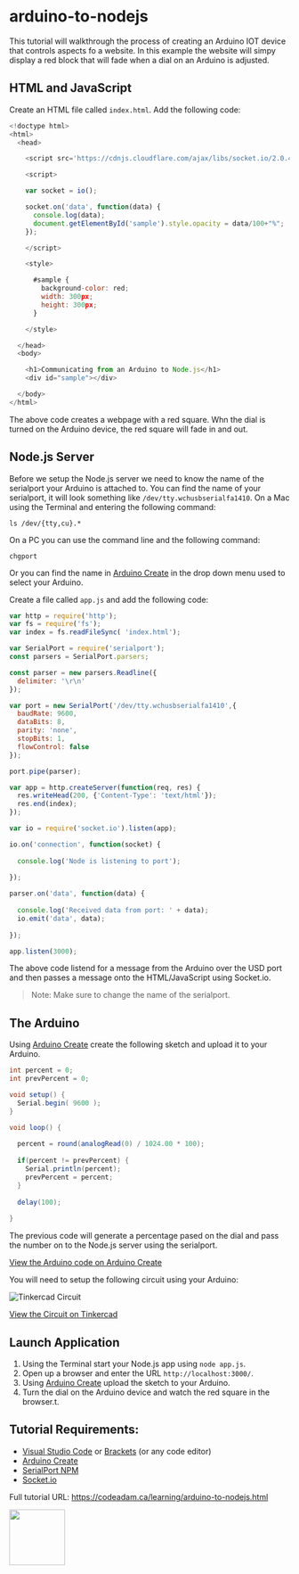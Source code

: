 # arduino-to-nodejs

This tutorial will walkthrough the process of creating an Arduino IOT device that controls aspects fo a website. In this example the website will simpy display a red block that will fade when a dial on an Arduino is adjusted. 

## HTML and JavaScript

Create an HTML file called `index.html`. Add the following code:

```javascript
<!doctype html>
<html>
  <head>

    <script src='https://cdnjs.cloudflare.com/ajax/libs/socket.io/2.0.4/socket.io.js'></script>

    <script>

    var socket = io();

    socket.on('data', function(data) {
      console.log(data);
      document.getElementById('sample').style.opacity = data/100+"%"; 
    });

    </script>

    <style>

      #sample {
        background-color: red;
        width: 300px;
        height: 300px;
      }

    </style>

  </head>
  <body>

    <h1>Communicating from an Arduino to Node.js</h1>
    <div id="sample"></div>

  </body>
</html>
```

The above code creates a webpage with a red square. Whn the dial is turned on the Arduino device, the red square will fade in and out.

## Node.js Server

Before we setup the Node.js server we need to know the name of the serialport your Arduino is attached to. You can find the name of your serialport, it will look something like `/dev/tty.wchusbserialfa1410`. On a Mac using the Terminal and entering the following command:

```
ls /dev/{tty,cu}.*
```

On a PC you can use the command line and the following command:

```
chgport
```

Or you can find the name in [Arduino Create](https://create.arduino.cc/editor) in the drop down menu used to select your Arduino.

Create a file called `app.js` and add the following code:

```javascript
var http = require('http');
var fs = require('fs');
var index = fs.readFileSync( 'index.html');

var SerialPort = require('serialport');
const parsers = SerialPort.parsers;

const parser = new parsers.Readline({
  delimiter: '\r\n'
});

var port = new SerialPort('/dev/tty.wchusbserialfa1410',{ 
  baudRate: 9600,
  dataBits: 8,
  parity: 'none',
  stopBits: 1,
  flowControl: false
});

port.pipe(parser);

var app = http.createServer(function(req, res) {
  res.writeHead(200, {'Content-Type': 'text/html'});
  res.end(index);
});

var io = require('socket.io').listen(app);

io.on('connection', function(socket) {
    
  console.log('Node is listening to port');
    
});

parser.on('data', function(data) {
    
  console.log('Received data from port: ' + data);
  io.emit('data', data);
    
});

app.listen(3000);
```

The above code listend for a message from the Arduino over the USD port and then passes a message onto the HTML/JavaScript using Socket.io. 

> Note: Make sure to change the name of the serialport.

## The Arduino

Using [Arduino Create](https://create.arduino.cc/editor) create the following sketch and upload it to your Arduino. 

```csharp
int percent = 0;
int prevPercent = 0;

void setup() {
  Serial.begin( 9600 );
}

void loop() {
  
  percent = round(analogRead(0) / 1024.00 * 100);
  
  if(percent != prevPercent) {
    Serial.println(percent);
    prevPercent = percent;
  }
  
  delay(100);
  
}
```

The previous code will generate a percentage pased on the dial and pass the number on to the Node.js server using the serialport.

[View the Arduino code on Arduino Create](https://create.arduino.cc/editor/professoradam/da29d7ec-2df5-4528-82ce-817710aadb1a/preview)

You will need to setup the following circuit using your Arduino:

![Tinkercad Circuit](https://raw.githubusercontent.com/codeadamca/arduino-to-nodejs/master/tinkercad-to-nodejs.png)

[View the Circuit on Tinkercad](https://www.tinkercad.com/things/5Siec0jdhZo-arduinotobrowser)

## Launch Application

1. Using the Terminal start your Node.js app using `node app.js`.
2. Open up a browser and enter the URL `http://localhost:3000/`.
3. Using [Arduino Create](https://create.arduino.cc/editor) upload the sketch to your Arduino.
4. Turn the dial on the Arduino device and watch the red square in the browser.t. 

## Tutorial Requirements:

* [Visual Studio Code](https://code.visualstudio.com/) or [Brackets](http://brackets.io/) (or any code editor)
* [Arduino Create](https://create.arduino.cc/editor) 
* [SerialPort NPM](https://www.npmjs.com/package/serialport)
* [Socket.io](https://socket.io/)

Full tutorial URL: https://codeadam.ca/learning/arduino-to-nodejs.html

<a href="https://codeadam.ca">
<img src="https://codeadam.ca/images/code-block.png" width="100">
</a>


